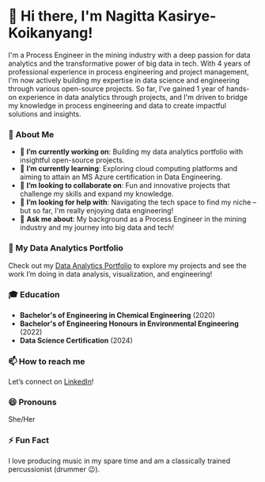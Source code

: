 # 👋 Hi there, I'm Nagitta Kasirye-Koikanyang!

I'm a Process Engineer in the mining industry with a deep passion for data analytics and the transformative power of big data in tech. With 4 years of professional experience in process engineering and project management, I'm now actively building my expertise in data science and engineering through various open-source projects. So far, I’ve gained 1 year of hands-on experience in data analytics through projects, and I'm driven to bridge my knowledge in process engineering and data to create impactful solutions and insights.

### 🌟 About Me
- 🔭 **I’m currently working on**: Building my data analytics portfolio with insightful open-source projects.
- 🌱 **I’m currently learning**: Exploring cloud computing platforms and aiming to attain an MS Azure certification in Data Engineering.
- 👯 **I’m looking to collaborate on**: Fun and innovative projects that challenge my skills and expand my knowledge.
- 🤔 **I’m looking for help with**: Navigating the tech space to find my niche – but so far, I'm really enjoying data engineering!
- 💬 **Ask me about**: My background as a Process Engineer in the mining industry and my journey into big data and tech! 

### 🔗 My Data Analytics Portfolio
Check out my [Data Analytics Portfolio](https://nagittakk.github.io/data-analytics-portfolio/) to explore my projects and see the work I’m doing in data analysis, visualization, and engineering!

### 🎓 Education
- **Bachelor's of Engineering in Chemical Engineering** (2020)
- **Bachelor's of Engineering Honours in Environmental Engineering** (2022)
- **Data Science Certification** (2024)

### 📫 How to reach me
Let’s connect on [LinkedIn](https://www.linkedin.com/in/nagittakasiryekoikanyang)!

### 😄 Pronouns
She/Her

### ⚡ Fun Fact
I love producing music in my spare time and am a classically trained percussionist (drummer 😉).
